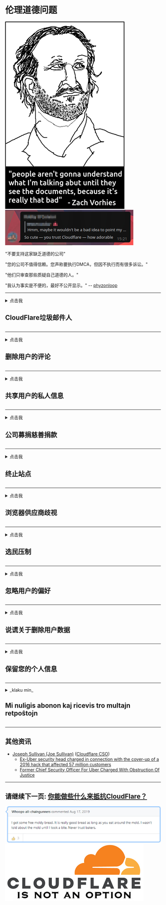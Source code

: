 # 伦理道德问题

![](../image/itsreallythatbad.jpg)
![](../image/telegram/c81238387627b4bfd3dcd60f56d41626.jpg)

"不要支持这家缺乏道德的公司"

"您的公司不值得信赖。您声称要执行DMCA，但因不执行而有很多诉讼。"

"他们只审查那些质疑自己道德的人。"

"我认为事实是不便的，最好不公开显示。"  -- [phyzonloop](https://twitter.com/phyzonloop)


---


<details>
<summary>点击我

## CloudFlare垃圾邮件人
</summary>


Cloudflare正在向非Cloudflare用户发送垃圾邮件。

- 仅向选择加入的订户发送电子邮件
- 当用户说“停止”时，然后停止发送电子邮件

就这么简单。但是Cloudflare不在乎。
Cloudflare表示，使用他们的服务可以阻止所有垃圾邮件发送者或攻击者。
我们如何在不激活Cloudflare的情况下停止Cloudflare？


| 🖼 | 🖼 |
| --- | --- |
| ![](../image/cfspam01.jpg) | ![](../image/cfspam03.jpg) |
| ![](../image/cfspam02.jpg) | ![](../image/cfspambrittany.jpg)<br>![](../image/cfspamtwtr.jpg) |

</details>

---

<details>
<summary>点击我

## 删除用户的评论
</summary>


Cloudflare审查员负面评论。
如果您在Twitter上发布反Cloudflare文本，则有机会收到Cloudflare员工的回复，内容为“不，不是”。
如果您在任何评论网站上发布否定评论，他们将尝试对其进行审查。


| 🖼 | 🖼 |
| --- | --- |
| ![](../image/cfcenrev_01.jpg)<br>![](../image/cfcenrev_02.jpg) | ![](../image/cfcenrev_03.jpg) |

</details>

---

<details>
<summary>点击我

## 共享用户的私人信息
</summary>


Cloudflare有一个严重的骚扰问题。
Cloudflare分享那些抱怨托管站点的人的个人信息。
他们有时会要求您提供真实的ID。
如果您不想受到骚扰，殴打，殴打或杀害，则最好远离Cloudflared网站。


| 🖼 | 🖼 |
| --- | --- |
| ![](../image/cfdox_what.jpg) | ![](../image/cfdox_swat.jpg) |
| ![](../image/cfdox_kill.jpg) | ![](../image/cfdox_threat.jpg) |
| ![](../image/cfdox_dox.jpg) | ![](../image/cfdox_ex1.jpg)<br>![](../image/cfdox_ex2.jpg) |

</details>

---

<details>
<summary>点击我

## 公司募捐慈善捐款
</summary>


CloudFlare要求慈善捐款。
令人震惊的是，一家美国公司会与有良好理由的非营利组织一起请求慈善。
如果您喜欢阻止别人或浪费别人的时间，则可能需要为Cloudflare员工订购一些比萨饼。


![](../image/cfdonate.jpg)

</details>

---

<details>
<summary>点击我

## 终止站点
</summary>


如果您的站点突然关闭，该怎么办？
有报道称，Cloudflare正在无提示地删除用户的配置或停止服务而没有任何警告。
我们建议您找到更好的提供商。

![](../image/cftmnt.jpg)

</details>

---

<details>
<summary>点击我

## 浏览器供应商歧视
</summary>


CloudFlare为使用Firefox的用户提供了优先待遇，同时对非Tor浏览器的用户提供了对Tor的敌对待遇。
有权拒绝执行非免费javascript的Tor用户也将受到敌对待遇。
这种访问不平等是网络中立性滥用和权力滥用。

![](../image/browdifftbcx.gif)

- 左：Tor浏览器，右：Chrome。相同的IP地址。

![](../image/browserdiff.jpg)

- 左：Tor浏览器Javascript已禁用，Cookie已启用
- 右：启用Chrome Javascript，禁用Cookie

![](../image/cfsiryoublocked.jpg)

- QuteBrowser（小型浏览器），不带Tor（Clearnet IP）

![](../image/lynx_cloudflare.gif)

- Lynx


| ***浏览器*** | ***接诊*** |
| --- | --- |
| Tor Browser (启用Javascript) | 允许访问 |
| Firefox (启用Javascript) | 访问降级 |
| Chromium (启用Javascript) | 访问降级 |
| Chromium or Firefox (禁用了Javascript) | 拒绝访问 |
| Chromium or Firefox (Cookie已禁用) | 拒绝访问 |
| QuteBrowser | 拒绝访问 |
| lynx | 拒绝访问 |
| w3m | 拒绝访问 |
| wget | 拒绝访问 |


为什么不使用音频按钮来解决简单的挑战？

是的，有一个音频按钮，但始终不能在Tor上使用。
单击该消息，您将收到此消息:

```
稍后再试
您的计算机或网络可能正在发送自动查询。
为了保护我们的用户，我们目前无法处理您的请求。
有关更多详细信息，请访问我们的帮助页面
```

</details>

---

<details>
<summary>点击我

## 选民压制
</summary>


美国各州的选民最终通过居住国的国务卿网站注册投票。
由共和党控制的州务卿办公室通过Cloudflare代理州务卿的网站来压制选民。
Cloudflare对Tor用户的敌视态度，其MITM作为全球集中监视点的位置以及其不利的整体作用，使准选民不愿登记。
自由主义者尤其倾向于拥抱隐私。
选民登记表收集有关选民的政治倾向，个人实际住址，社会安全号码和出生日期的敏感信息。
大多数州只公开提供这些信息的一部分，但是当有人进行投票时，Cloudflare会看到所有这些信息。

请注意，纸质注册不会绕开Cloudflare，因为国务卿数据输入工作人员可能会使用Cloudflare网站输入数据。

| 🖼 | 🖼 |
| --- | --- |
| ![](../image/cfvotm_01.jpg) | ![](../image/cfvotm_02.jpg) |

- Change.org是一个著名的网站，用于收集选票并采取行动。
“各地的人们正在发起运动，动员支持者，并与决策者合作以寻求解决方案。”
不幸的是，由于Cloudflare的攻击性过滤器，许多人根本无法查看change.org。
他们被禁止签署请愿书，从而将他们排除在民主进程之外。
使用其他非Cloudflared平台（例如OpenPetition）有助于解决该问题。

| 🖼 | 🖼 |
| --- | --- |
| ![](../image/changeorgasn.jpg) | ![](../image/changeorgtor.jpg) |

- Cloudflare的“雅典计划”为州和地方选举网站提供免费的企业级保护。
他们说“他们的选民可以访问选举信息和选民登记表”，但这是一个谎言，因为很多人根本无法浏览该网站。

</details>

---

<details>
<summary>点击我

## 忽略用户的偏好
</summary>


如果您选择退出，则希望您不会收到有关该邮件的电子邮件。
Cloudflare会忽略用户的偏好，并在未经客户同意的情况下与第三方公司共享数据。
如果您使用他们的免费计划，他们有时会向您发送电子邮件，要求购买每月订阅。

![](../image/cfviopl_tp.jpg)

</details>

---

<details>
<summary>点击我

## 说谎关于删除用户数据
</summary>


根据这位前cloudflare客户的博客，Cloudflare谎言要删除帐户。
如今，许多公司在您关闭或删除帐户后都会保留您的数据。
大多数优秀公司的隐私政策中都提到了这一点。
耀斑？没有。

```
2019-08-05 CloudFlare向我发送了确认，他们已经删除了我的帐户。
2019-10-02 我收到了CloudFlare的电子邮件，“因为我是客户”
```

Cloudflare不了解“删除”一词。
如果确实删除了该邮件，为什么这位前客户收到一封电子邮件？
他还提到Cloudflare的隐私政策没有提及它。

```
他们的新隐私权政策没有提及保留一年的数据。
```

![](../image/cfviopl_notdel.jpg)

如果Cloudflare的隐私政策是LIE，您如何信任他们？

- [自从我取消Cloudflare帐户以来已经过去了一年](https://shkspr.mobi/blog/2020/09/dont-trust-cloudflare-with-your-personal-data/)

</details>

---

<details>
<summary>点击我

## 保留您的个人信息
</summary>


删除Cloudflare帐户非常困难。

```
使用“帐户”类别提交支持凭单，
并在邮件正文中请求删除帐户。
请求删除之前，您的帐户中不得包含任何域或信用卡。
```

您将收到此确认电子邮件。

![](../image/cf_deleteandkeep.jpg)

“我们已开始处理您的删除请求”，但“我们将继续存储您的个人信息”。

您可以“信任”这个吗？


- 如何取消您的Cloudflare帐户

1. 登录到您的Cloudflare仪表板。
2. 从信息中心删除所有区域（域）。
3. 点击支持链接。
4. 发送新票。告诉他们您要关闭帐户。
5. 等几天
6. Cloudflare员工会要求您确认，以及决定离开Cloudflare的原因。
7. 再次发送回复。
8. 等几天
9. 您将收到一条消息：我们已成功删除您的帐户


</details>

---

<details>
<summary>_klaku min_

## Mi nuligis abonon kaj ricevis tro multajn retpoŝtojn
</summary>


La uzanto nuligis sian 'Cloudflare stream' abonon kaj li ricevas retpoŝtajn memorigilojn ĉiutage por rememorigi lin pri nuligita abono.
Ne estas malaprobita butono. Kiel vi ĉesas ĉi tiun frenezon?

![](../image/barrageemailcancelsubscription.jpg)

Cloudflare diris al ĉi tiu uzanto kontakti subtenteamo kaj peti ĉiujn viajn enhavojn forigi.

- [t](https://web.archive.org/web/20210412165334/https://twitter.com/JohnHaldson/status/1381651569247088650)

</details>

---

## 其他资讯

- [Joseph Sullivan (Joe Sullivan)](../cloudflare_inc/cloudflare_members.md) ([Cloudflare CSO](https://twitter.com/eastdakota/status/1296522269313785862))
  - [Ex-Uber security head charged in connection with the cover-up of a 2016 hack that affected 57 million customers](https://www.businessinsider.com/uber-data-hack-security-head-joe-sullivan-charged-cover-up-2020-8)
  - [Former Chief Security Officer For Uber Charged With Obstruction Of Justice](https://www.justice.gov/usao-ndca/pr/former-chief-security-officer-uber-charged-obstruction-justice)


---


## 请继续下一页:   [你能做些什么来抵抗CloudFlare？](zh.action.md)

![](../image/freemoldybread.jpg)
![](../image/cfisnotanoption.jpg)
